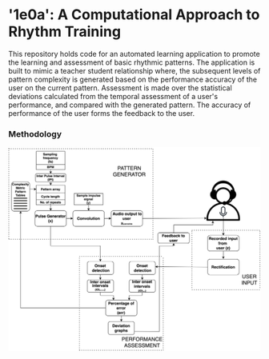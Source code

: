 # '1e0a': A Computational Approach to Rhythm Training

This repository holds code for an automated learning application to promote the learning and assessment of basic rhythmic patterns. 
The application is built to mimic a teacher student relationship where, the subsequent levels of pattern complexity is generated based on the
performance accuracy of the user on the current pattern. Assessment is made over the statistical deviations calculated from the temporal assessment of a user's performance, and compared with the generated pattern. The accuracy of performance of the user forms the feedback to the user.

### Methodology
![alt text](https://github.com/nol-alb/1e0a/blob/main/flow/flow.png)

